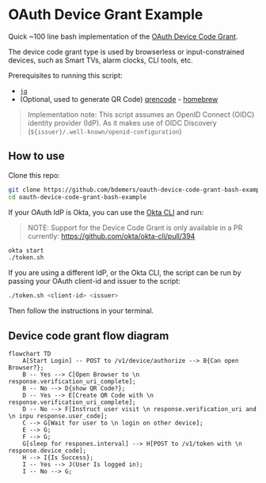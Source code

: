 OAuth Device Grant Example
==========================

Quick ~100 line bash implementation of the [OAuth Device Code Grant](https://oauth.net/2/grant-types/device-code/).

The device code grant type is used by browserless or input-constrained devices, such as Smart TVs, alarm clocks, CLI tools, etc.

Prerequisites to running this script:

* [`jq`](https://stedolan.github.io/jq/)
* (Optional, used to generate QR Code) [qrencode](https://fukuchi.org/works/qrencode/index.html.en) - [homebrew](https://formulae.brew.sh/formula/qrencode)

> Implementation note: This script assumes an OpenID Connect (OIDC) identity provider (IdP). As it makes use of OIDC Discovery (`${issuer}/.well-known/openid-configuration`)

## How to use

Clone this repo:

```bash
git clone https://github.com/bdemers/oauth-device-code-grant-bash-example.git
cd oauth-device-code-grant-bash-example
```

If your OAuth IdP is Okta, you can use the [Okta CLI](https://cli.okta.com/) and run:

> NOTE: Support for the Device Code Grant is only available in a PR currently: https://github.com/okta/okta-cli/pull/394

```bash
okta start
./token.sh
```

If you are using a different IdP, or the Okta CLI, the script can be run by passing your OAuth client-id and issuer to the script:

```bash
./token.sh <client-id> <issuer>
```

Then follow the instructions in your terminal.


## Device code grant flow diagram

```mermaid
flowchart TD
    A[Start Login] -- POST to /v1/device/authorize --> B{Can open Browser?};
    B -- Yes --> C[Open Browser to \n response.verification_uri_complete];
    B -- No --> D{show QR Code?};
    D -- Yes --> E[Create QR Code with \n response.verification_uri_complete];
    D -- No --> F[Instruct user visit \n response.verification_uri and \n inpu response.user_code];
    C --> G[Wait for user to \n login on other device];
    E --> G;
    F --> G;
    G[sleep for respones.interval] --> H[POST to /v1/token with \n response.device_code];
    H --> I{Is Success};
    I -- Yes --> J(User Is logged in);
    I -- No --> G;
```
